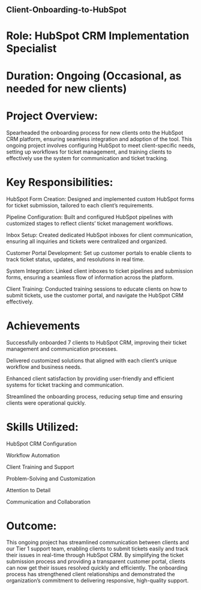 ## Client-Onboarding-to-HubSpot

# Role: HubSpot CRM Implementation Specialist
# Duration: Ongoing (Occasional, as needed for new clients)
# Project Overview:
Spearheaded the onboarding process for new clients onto the HubSpot CRM platform, ensuring seamless integration and adoption of the tool. This ongoing project involves configuring HubSpot to meet client-specific needs, setting up workflows for ticket management, and training clients to effectively use the system for communication and ticket tracking.
# Key Responsibilities:
HubSpot Form Creation: Designed and implemented custom HubSpot forms for ticket submission, tailored to each client’s requirements.

Pipeline Configuration: Built and configured HubSpot pipelines with customized stages to reflect clients’ ticket management workflows.

Inbox Setup: Created dedicated HubSpot inboxes for client communication, ensuring all inquiries and tickets were centralized and organized.

Customer Portal Development: Set up customer portals to enable clients to track ticket status, updates, and resolutions in real time.

System Integration: Linked client inboxes to ticket pipelines and submission forms, ensuring a seamless flow of information across the platform.

Client Training: Conducted training sessions to educate clients on how to submit tickets, use the customer portal, and navigate the HubSpot CRM effectively.
# Achievements
Successfully onboarded 7 clients to HubSpot CRM, improving their ticket management and communication processes.

Delivered customized solutions that aligned with each client’s unique workflow and business needs.

Enhanced client satisfaction by providing user-friendly and efficient systems for ticket tracking and communication.

Streamlined the onboarding process, reducing setup time and ensuring clients were operational quickly.
# Skills Utilized:
HubSpot CRM Configuration

Workflow Automation

Client Training and Support

Problem-Solving and Customization

Attention to Detail

Communication and Collaboration
# Outcome:

This ongoing project has streamlined communication between clients and our Tier 1 support team, enabling clients to submit tickets easily and track their issues in real-time through HubSpot CRM. By simplifying the ticket submission process and providing a transparent customer portal, clients can now get their issues resolved quickly and efficiently. The onboarding process has strengthened client relationships and demonstrated the organization’s commitment to delivering responsive, high-quality support.
